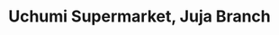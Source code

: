 ---
title: "Uchumi Supermarket, Juja Branch"
url: /juja/uchumi-supermarket-juja-branch/
shop: supermarket
---